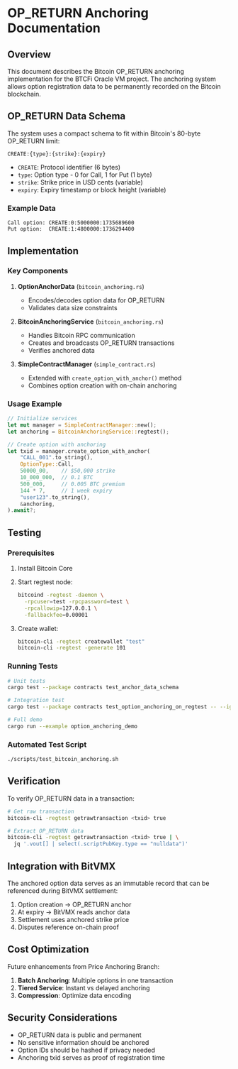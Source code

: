 # OP_RETURN Anchoring Documentation

## Overview

This document describes the Bitcoin OP_RETURN anchoring implementation for the BTCFi Oracle VM project. The anchoring system allows option registration data to be permanently recorded on the Bitcoin blockchain.

## OP_RETURN Data Schema

The system uses a compact schema to fit within Bitcoin's 80-byte OP_RETURN limit:

```
CREATE:{type}:{strike}:{expiry}
```

- `CREATE`: Protocol identifier (6 bytes)
- `type`: Option type - 0 for Call, 1 for Put (1 byte)
- `strike`: Strike price in USD cents (variable)
- `expiry`: Expiry timestamp or block height (variable)

### Example Data

```
Call option: CREATE:0:5000000:1735689600
Put option:  CREATE:1:4800000:1736294400
```

## Implementation

### Key Components

1. **OptionAnchorData** (`bitcoin_anchoring.rs`)
   - Encodes/decodes option data for OP_RETURN
   - Validates data size constraints

2. **BitcoinAnchoringService** (`bitcoin_anchoring.rs`)
   - Handles Bitcoin RPC communication
   - Creates and broadcasts OP_RETURN transactions
   - Verifies anchored data

3. **SimpleContractManager** (`simple_contract.rs`)
   - Extended with `create_option_with_anchor()` method
   - Combines option creation with on-chain anchoring

### Usage Example

```rust
// Initialize services
let mut manager = SimpleContractManager::new();
let anchoring = BitcoinAnchoringService::regtest();

// Create option with anchoring
let txid = manager.create_option_with_anchor(
    "CALL_001".to_string(),
    OptionType::Call,
    50000_00,    // $50,000 strike
    10_000_000,  // 0.1 BTC
    500_000,     // 0.005 BTC premium
    144 * 7,     // 1 week expiry
    "user123".to_string(),
    &anchoring,
).await?;
```

## Testing

### Prerequisites

1. Install Bitcoin Core
2. Start regtest node:
   ```bash
   bitcoind -regtest -daemon \
     -rpcuser=test -rpcpassword=test \
     -rpcallowip=127.0.0.1 \
     -fallbackfee=0.00001
   ```

3. Create wallet:
   ```bash
   bitcoin-cli -regtest createwallet "test"
   bitcoin-cli -regtest -generate 101
   ```

### Running Tests

```bash
# Unit tests
cargo test --package contracts test_anchor_data_schema

# Integration test
cargo test --package contracts test_option_anchoring_on_regtest -- --ignored

# Full demo
cargo run --example option_anchoring_demo
```

### Automated Test Script

```bash
./scripts/test_bitcoin_anchoring.sh
```

## Verification

To verify OP_RETURN data in a transaction:

```bash
# Get raw transaction
bitcoin-cli -regtest getrawtransaction <txid> true

# Extract OP_RETURN data
bitcoin-cli -regtest getrawtransaction <txid> true | \
  jq '.vout[] | select(.scriptPubKey.type == "nulldata")'
```

## Integration with BitVMX

The anchored option data serves as an immutable record that can be referenced during BitVMX settlement:

1. Option creation → OP_RETURN anchor
2. At expiry → BitVMX reads anchor data
3. Settlement uses anchored strike price
4. Disputes reference on-chain proof

## Cost Optimization

Future enhancements from Price Anchoring Branch:

1. **Batch Anchoring**: Multiple options in one transaction
2. **Tiered Service**: Instant vs delayed anchoring
3. **Compression**: Optimize data encoding

## Security Considerations

- OP_RETURN data is public and permanent
- No sensitive information should be anchored
- Option IDs should be hashed if privacy needed
- Anchoring txid serves as proof of registration time